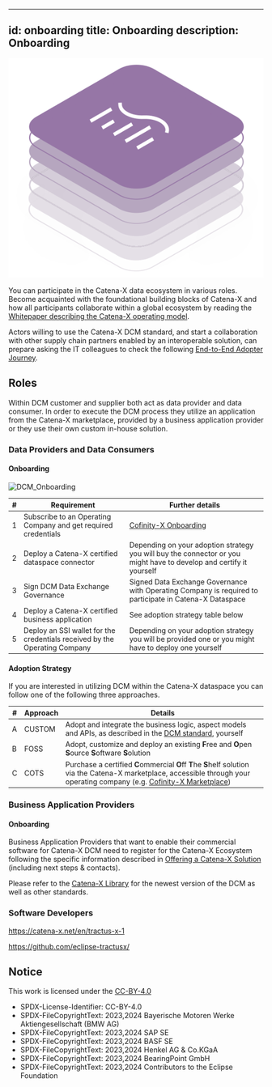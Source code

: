 

---
id: onboarding
title: Onboarding
description: Onboarding
---

![DCM kit banner](/img/kit-icons/dcm-kit-icon.svg)

You can participate in the Catena-X data ecosystem in various roles. Become acquainted with the foundational building blocks of Catena-X and how all participants collaborate within a global ecosystem by reading the [Whitepaper describing the Catena-X operating model](https://catena-x.net/fileadmin/_online_media_/CX_Operating_Modelv2.1_final.pdf).

Actors willing to use the Catena-X DCM standard, and start a collaboration with other supply chain partners enabled by an interoperable solution, can prepare asking the IT colleagues to check the following [End-to-End Adopter Journey](https://eclipse-tractusx.github.io/docs/tutorials/e2e/).

## Roles

Within DCM customer and supplier both act as data provider and data consumer. In order to execute the DCM process they utilize an application from the Catena-X marketplace, provided by a business application provider or they use their own custom in-house solution.

### Data Providers and Data Consumers

#### Onboarding

![DCM_Onboarding](https://github.com/ClosedSourcerer/eclipse-tractusx.github.io/blob/DCM-KIT-Onboarding-Content---Update/docs-kits/kits/Demand%20and%20Capacity%20Management%20Kit/adoption-view/resources/DCM_Onboarding.png)

|#|Requirement|Further details|
|-|-|-|
|1|Subscribe to an Operating Company and get required credentials| [Cofinity-X Onboarding](https://www.cofinity-x.com/onboarding/)|
|2|Deploy a Catena-X certified dataspace connector|Depending on your adoption strategy you will buy the connector or you might have to develop and certify it yourself|
|3|Sign DCM Data Exchange Governance|Signed Data Exchange Governance with Operating Company is required to participate in Catena-X Dataspace|
|4|Deploy a Catena-X certified business application|See adoption strategy table below|
|5|Deploy an SSI wallet for the credentials received by the Operating Company|Depending on your adoption strategy you will be provided one or you might have to deploy one yourself|

#### Adoption Strategy

If you are interested in utilizing DCM within the Catena-X dataspace you can follow one of the following three approaches.

|#|Approach|Details|
|-|-|-|
|A|CUSTOM|Adopt and integrate the business logic, aspect models and APIs, as described in the [DCM standard][StandardLibrary], yourself |
|B|FOSS|Adopt, customize and deploy an existing **F**ree and **O**pen **S**ource **S**oftware **S**olution|
|C|COTS|Purchase a certified **C**ommercial **O**ff **T**he **S**helf solution via the Catena-X marketplace, accessible through your operating company (e.g. [Cofinity-X Marketplace](https://www.cofinity-x.com/app-marketplace/))|

### Business Application Providers

#### Onboarding

Business Application Providers that want to enable their commercial software for Catena-X DCM need to register for the Catena-X Ecosystem following the specific information described in [Offering a Catena-X Solution](https://catena-x.net/en/catena-x-introduce-implement/offering-a-catena-x-solution) (including next steps & contacts).

Please refer to the [Catena-X Library][StandardLibrary] for the newest version of the DCM as well as other standards.

### Software Developers

<https://catena-x.net/en/tractus-x-1>

<https://github.com/eclipse-tractusx/>

## Notice

This work is licensed under the [CC-BY-4.0](https://creativecommons.org/licenses/by/4.0/legalcode)

- SPDX-License-Identifier: CC-BY-4.0
- SPDX-FileCopyrightText: 2023,2024 Bayerische Motoren Werke Aktiengesellschaft (BMW AG)
- SPDX-FileCopyrightText: 2023,2024 SAP SE
- SPDX-FileCopyrightText: 2023,2024 BASF SE
- SPDX-FileCopyrightText: 2023,2024 Henkel AG & Co.KGaA
- SPDX-FileCopyrightText: 2023,2024 BearingPoint GmbH
- SPDX-FileCopyrightText: 2023,2024 Contributors to the Eclipse Foundation

[StandardLibrary]: https://catenax-ev.github.io/docs/next/standards/CX-0128-DemandandCapacityManagementDataExchange
